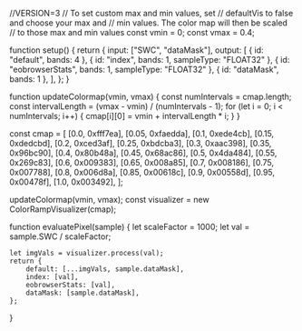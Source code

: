 //VERSION=3
// To set custom max and min values, set
// defaultVis to false and choose your max and
// min values. The color map will then be scaled
// to those max and min values
const vmin = 0;
const vmax = 0.4;

function setup() {
    return {
        input: ["SWC", "dataMask"],
        output: [
            { id: "default", bands: 4 },
            { id: "index", bands: 1, sampleType: "FLOAT32" },
            { id: "eobrowserStats", bands: 1, sampleType: "FLOAT32" },
            { id: "dataMask", bands: 1 },
        ],
    };
}

function updateColormap(vmin, vmax) {
    const numIntervals = cmap.length;
    const intervalLength = (vmax - vmin) / (numIntervals - 1);
    for (let i = 0; i < numIntervals; i++) {
        cmap[i][0] = vmin + intervalLength * i;
    }
}

const cmap = [
    [0.0, 0xfff7ea],
    [0.05, 0xfaedda],
    [0.1, 0xede4cb],
    [0.15, 0xdedcbd],
    [0.2, 0xced3af],
    [0.25, 0xbdcba3],
    [0.3, 0xaac398],
    [0.35, 0x96bc90],
    [0.4, 0x80b48a],
    [0.45, 0x68ac86],
    [0.5, 0x4da484],
    [0.55, 0x269c83],
    [0.6, 0x009383],
    [0.65, 0x008a85],
    [0.7, 0x008186],
    [0.75, 0x007788],
    [0.8, 0x006d8a],
    [0.85, 0x00618c],
    [0.9, 0x00558d],
    [0.95, 0x00478f],
    [1.0, 0x003492],
];

updateColormap(vmin, vmax);
const visualizer = new ColorRampVisualizer(cmap);

function evaluatePixel(sample) {
    let scaleFactor = 1000;
    let val = sample.SWC / scaleFactor;

    let imgVals = visualizer.process(val);
    return {
        default: [...imgVals, sample.dataMask],
        index: [val],
        eobrowserStats: [val],
        dataMask: [sample.dataMask],
    };
}
